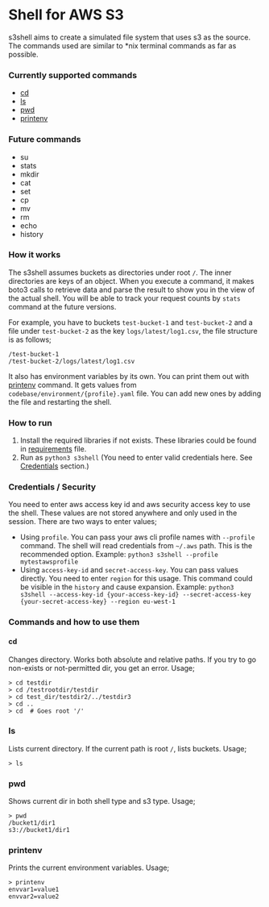 # Shell for AWS S3
s3shell aims to create a simulated file system that uses s3 as the source. The commands used are similar to *nix terminal commands as far as possible.

### Currently supported commands
* [cd](#cd)
* [ls](#ls)
* [pwd](#pwd) 
* [printenv](#printenv)

### Future commands
* su
* stats
* mkdir
* cat
* set
* cp
* mv
* rm
* echo 
* history 

### How it works
The s3shell assumes buckets as directories under root `/`. The inner directories are keys of an object. When you execute a command, it makes boto3 calls to retrieve data and parse the result to show you in the view of the actual shell. You will be able to track your request counts by `stats` command at the future versions.   

For example, you have to buckets `test-bucket-1` and `test-bucket-2` and a file under `test-bucket-2` as the key `logs/latest/log1.csv`, the file structure is as follows;
```commandline
/test-bucket-1
/test-bucket-2/logs/latest/log1.csv
```
It also has environment variables by its own. You can print them out with [printenv](#printenv) command. It gets values from `codebase/environment/{profile}.yaml` file. You can add new ones by adding the file and restarting the shell. 
### How to run

1. Install the required libraries if not exists. These libraries could be found in [requirements](requirements.txt) file.
2. Run as `python3 s3shell` (You need to enter valid credentials here. See [Credentials](#credentials--security) section.)

### Credentials / Security
You need to enter aws access key id and aws security access key to use the shell. These values are not stored anywhere and only used in the session. There are two ways to enter values;
* Using `profile`. You can pass your aws cli profile names with `--profile` command. The shell will read credentials from `~/.aws` path. This is the recommended option. Example: `python3 s3shell --profile mytestawsprofile`
* Using `access-key-id` and `secret-access-key`. You can pass values directly. You need to enter `region` for this usage. This command could be visible in the `history` and cause expansion. Example: `python3 s3shell --access-key-id {your-access-key-id} --secret-access-key {your-secret-access-key} --region eu-west-1` 
### Commands and how to use them
#### cd
Changes directory. Works both absolute and relative paths. If you try to go non-exists or not-permitted dir, you get an error. Usage;
```commandline
> cd testdir
> cd /testrootdir/testdir
> cd test_dir/testdir2/../testdir3
> cd ..
> cd  # Goes root '/'
```

### ls
Lists current directory. If the current path is root `/`, lists buckets. Usage;
```commandline
> ls
```

### pwd
Shows current dir in both shell type and s3 type. Usage;
```commandline
> pwd
/bucket1/dir1
s3://bucket1/dir1
```

### printenv
Prints the current environment variables. Usage;
```commandline
> printenv
envvar1=value1
envvar2=value2
```